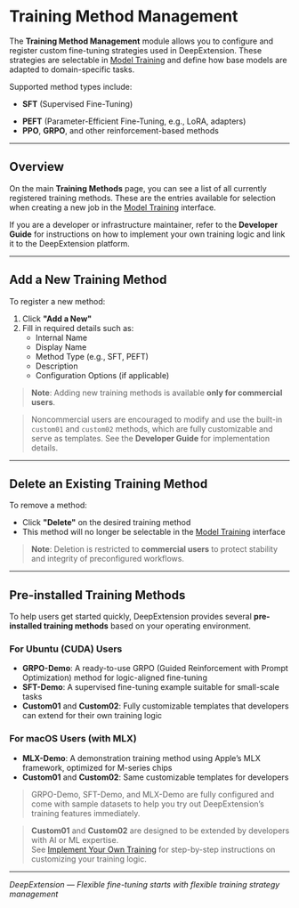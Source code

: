 
# Training Method Management

The **Training Method Management** module allows you to configure and register custom fine-tuning strategies 
used in DeepExtension. These strategies are selectable in [Model Training](model-training.md) and define how 
base models are adapted to domain-specific tasks.

Supported method types include:

- **SFT** (Supervised Fine-Tuning)
<!-- - **DPO** (Direct Preference Optimization) -->
- **PEFT** (Parameter-Efficient Fine-Tuning, e.g., LoRA, adapters)
- **PPO**, **GRPO**, and other reinforcement-based methods

---

## Overview

On the main **Training Methods** page, you can see a list of all currently registered training methods. 
These are the entries available for selection when creating a new job in the [Model 
Training](model-training.md) interface.

If you are a developer or infrastructure maintainer, refer to the **Developer Guide** for instructions on 
how to implement your own training logic and link it to the DeepExtension platform.

---

## Add a New Training Method

To register a new method:

1. Click **"Add a New"**
2. Fill in required details such as:
   - Internal Name
   - Display Name
   - Method Type (e.g., SFT, PEFT)
   - Description
   - Configuration Options (if applicable)

> **Note**: Adding new training methods is available **only for commercial users**.

> Noncommercial users are encouraged to modify and use the built-in `custom01` and `custom02` methods, which 
are fully customizable and serve as templates. See the **Developer Guide** for implementation details.

---

## Delete an Existing Training Method

To remove a method:

- Click **"Delete"** on the desired training method
- This method will no longer be selectable in the [Model Training](model-training.md) interface

> **Note**: Deletion is restricted to **commercial users** to protect stability and integrity of 
preconfigured workflows.

---

## Pre-installed Training Methods

To help users get started quickly, DeepExtension provides several **pre-installed training methods** based on your operating environment.

### For Ubuntu (CUDA) Users

- **GRPO-Demo**: A ready-to-use GRPO (Guided Reinforcement with Prompt Optimization) method for logic-aligned fine-tuning
- **SFT-Demo**: A supervised fine-tuning example suitable for small-scale tasks
- **Custom01** and **Custom02**: Fully customizable templates that developers can extend for their own training logic

### For macOS Users (with MLX)

- **MLX-Demo**: A demonstration training method using Apple’s MLX framework, optimized for M-series chips
- **Custom01** and **Custom02**: Same customizable templates for developers

> GRPO-Demo, SFT-Demo, and MLX-Demo are fully configured and come with sample datasets to help you try out DeepExtension’s training features immediately.

> **Custom01** and **Custom02** are designed to be extended by developers with AI or ML expertise.  
See [Implement Your Own Training](../developer/implement-own-ai-training.md) for step-by-step instructions on customizing your training logic.


---

*DeepExtension — Flexible fine-tuning starts with flexible training strategy management*

